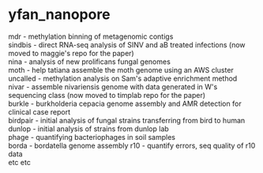 # yfan_nanopore
mdr - methylation binning of metagenomic contigs  
sindbis - direct RNA-seq analysis of SINV and aB treated infections (now moved to maggie's repo for the paper)  
nina - analysis of new prolificans fungal genomes  
moth - help tatiana assemble the moth genome using an AWS cluster  
uncalled - methylation analysis on Sam's adaptive enrichment method  
nivar - assemble nivariensis genome with data generated in W's sequencing class (now moved to timplab repo for the paper)  
burkle - burkholderia cepacia genome assembly and AMR detection for clinical case report  
birdpair - initial analysis of fungal strains transferring from bird to human  
dunlop - initial analysis of strains from dunlop lab  
phage - quantifying bacteriophages in soil samples  
borda - bordatella genome assembly 
r10 - quantify errors, seq quality of r10 data  
etc etc  
